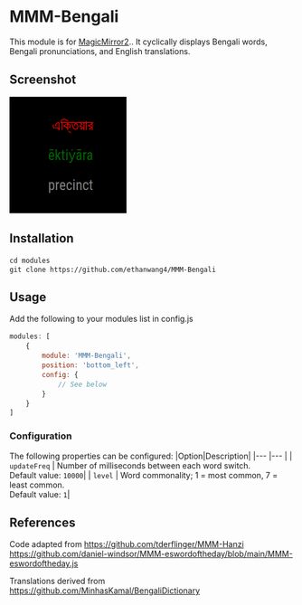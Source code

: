 # MMM-Bengali

This module is for [MagicMirror2](https://docs.magicmirror.builders/).. It cyclically displays Bengali words, Bengali pronunciations, and English translations. 

## Screenshot

![](https://raw.githubusercontent.com/ethanwang4/MMM-Bengali/master/screenshot.png)

## Installation

```shell
cd modules
git clone https://github.com/ethanwang4/MMM-Bengali
```
## Usage

Add the following to your modules list in config.js

```js
modules: [
    {
        module: 'MMM-Bengali',
        position: 'bottom_left',
        config: {
            // See below 
        }
    }
]
```

### Configuration

The following properties can be configured:
|Option|Description|
|--- |--- |
| `updateFreq` | Number of milliseconds between each word switch.<br>Default value: `10000`|
| `level` | Word commonality; 1 = most common, 7 = least common.<br>Default value: `1`|

## References

Code adapted from
https://github.com/tderflinger/MMM-Hanzi
https://github.com/daniel-windsor/MMM-eswordoftheday/blob/main/MMM-eswordoftheday.js

Translations derived from 
https://github.com/MinhasKamal/BengaliDictionary 

